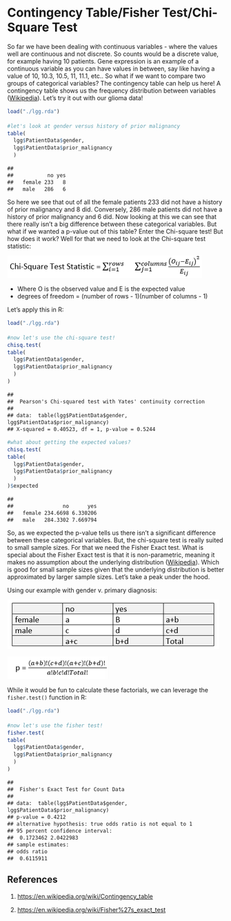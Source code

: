 Contingency Table/Fisher Test/Chi-Square Test
================

So far we have been dealing with continuous variables - where the values
well are continuous and not discrete. So counts would be a discrete
value, for example having 10 patients. Gene expression is an example of
a continuous variable as you can have values in between, say like having
a value of 10, 10.3, 10.5, 11, 11.1, etc.. So what if we want to compare
two groups of categorical variables? The contingency table can help us
here\! A contingency table shows us the frequency distribution between
variables
([Wikipedia](https://en.wikipedia.org/wiki/Contingency_table)). Let’s
try it out with our glioma data\!

``` r
load("./lgg.rda")

#let's look at gender versus history of prior malignancy
table(
  lgg$PatientData$gender,
  lgg$PatientData$prior_malignancy
  )
```

    ##         
    ##           no yes
    ##   female 233   8
    ##   male   286   6

So here we see that out of all the female patients 233 did not have a
history of prior malignancy and 8 did. Conversely, 286 male patients did
not have a history of prior malignancy and 6 did. Now looking at this we
can see that there really isn’t a big difference between these
categorical variables. But what if we wanted a p-value out of this
table? Enter the Chi-square test\! But how does it work? Well for that
we need to look at the Chi-square test statistic:

![chi\_test](images/chi_test.PNG)

  - Where O is the observed value and E is the expected value
  - degrees of freedom = (number of rows - 1)(number of columns - 1)

Let’s apply this in R:

``` r
load("./lgg.rda")

#now let's use the chi-square test!
chisq.test(
table(
  lgg$PatientData$gender,
  lgg$PatientData$prior_malignancy
  )
)
```

    ## 
    ##  Pearson's Chi-squared test with Yates' continuity correction
    ## 
    ## data:  table(lgg$PatientData$gender, lgg$PatientData$prior_malignancy)
    ## X-squared = 0.40523, df = 1, p-value = 0.5244

``` r
#what about getting the expected values?
chisq.test(
table(
  lgg$PatientData$gender,
  lgg$PatientData$prior_malignancy
  )
)$expected
```

    ##         
    ##                no      yes
    ##   female 234.6698 6.330206
    ##   male   284.3302 7.669794

So, as we expected the p-value tells us there isn’t a significant
difference between these categorical variables. But, the chi-square test
is really suited to small sample sizes. For that we need the Fisher
Exact test. What is special about the Fisher Exact test is that it is
non-parametric, meaning it makes no assumption about the underlying
distribution
([Wikipedia](https://en.wikipedia.org/wiki/Fisher%27s_exact_test)).
Which is good for small sample sizes given that the underlying
distribution is better approximated by larger sample sizes. Let’s take a
peak under the hood.

Using our example with gender v. primary diagnosis:

![ct](images/ct.PNG)

![fisher\_p](images/fisher_p.PNG)

While it would be fun to calculate these factorials, we can leverage the
`fisher.test()` function in R:

``` r
load("./lgg.rda")

#now let's use the fisher test!
fisher.test(
table(
  lgg$PatientData$gender,
  lgg$PatientData$prior_malignancy
  )
)
```

    ## 
    ##  Fisher's Exact Test for Count Data
    ## 
    ## data:  table(lgg$PatientData$gender, lgg$PatientData$prior_malignancy)
    ## p-value = 0.4212
    ## alternative hypothesis: true odds ratio is not equal to 1
    ## 95 percent confidence interval:
    ##  0.1723462 2.0422983
    ## sample estimates:
    ## odds ratio 
    ##  0.6115911

## References

1.  <https://en.wikipedia.org/wiki/Contingency_table>

2.  <https://en.wikipedia.org/wiki/Fisher%27s_exact_test>
